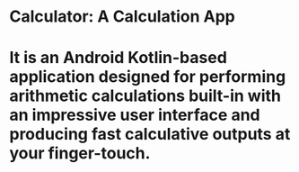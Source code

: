 # Calculator: A Calculation App
# It is an Android Kotlin-based application designed for performing arithmetic calculations built-in with an impressive user interface and producing fast calculative outputs at your finger-touch.
